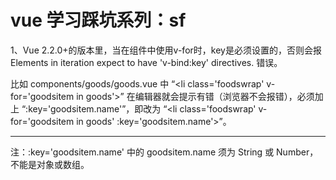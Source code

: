 
# vue 学习踩坑系列：sf

  1、Vue 2.2.0+的版本里，当在组件中使用v-for时，key是必须设置的，否则会报 Elements in iteration expect to have 'v-bind:key' directives.   错误。

  比如 components/goods/goods.vue 中 “\<li class='foodswrap' v-for='goodsitem in goods'\>” 在编辑器就会提示有错（浏览器不会报错），必须加 上 “:key='goodsitem.name'”，即改为 “\<li class='foodswrap' v-for='goodsitem in goods' :key='goodsitem.name'\>”。

  ---
  注：:key='goodsitem.name' 中的 goodsitem.name 须为 String 或 Number，不能是对象或数组。